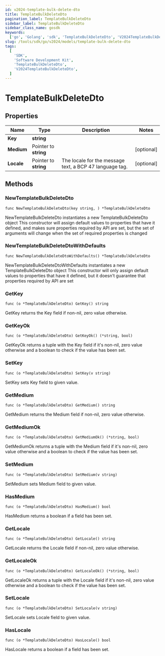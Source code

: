 ```yaml
---
id: v2024-template-bulk-delete-dto
title: TemplateBulkDeleteDto
pagination_label: TemplateBulkDeleteDto
sidebar_label: TemplateBulkDeleteDto
sidebar_class_name: gosdk
keywords:
  ['go', 'Golang', 'sdk', 'TemplateBulkDeleteDto', 'V2024TemplateBulkDeleteDto']
slug: /tools/sdk/go/v2024/models/template-bulk-delete-dto
tags:
  [
    'SDK',
    'Software Development Kit',
    'TemplateBulkDeleteDto',
    'V2024TemplateBulkDeleteDto',
  ]
---
```


# TemplateBulkDeleteDto

## Properties

| Name | Type | Description | Notes |
| --- | --- | --- | --- |
| **Key** | **string** |  |
| **Medium** | Pointer to **string** |  | [optional] |
| **Locale** | Pointer to **string** | The locale for the message text, a BCP 47 language tag. | [optional] |

## Methods

### NewTemplateBulkDeleteDto

`func NewTemplateBulkDeleteDto(key string, ) *TemplateBulkDeleteDto`

NewTemplateBulkDeleteDto instantiates a new TemplateBulkDeleteDto object This constructor will assign default values to properties that have it defined, and makes sure properties required by API are set, but the set of arguments will change when the set of required properties is changed

### NewTemplateBulkDeleteDtoWithDefaults

`func NewTemplateBulkDeleteDtoWithDefaults() *TemplateBulkDeleteDto`

NewTemplateBulkDeleteDtoWithDefaults instantiates a new TemplateBulkDeleteDto object This constructor will only assign default values to properties that have it defined, but it doesn't guarantee that properties required by API are set

### GetKey

`func (o *TemplateBulkDeleteDto) GetKey() string`

GetKey returns the Key field if non-nil, zero value otherwise.

### GetKeyOk

`func (o *TemplateBulkDeleteDto) GetKeyOk() (*string, bool)`

GetKeyOk returns a tuple with the Key field if it's non-nil, zero value otherwise and a boolean to check if the value has been set.

### SetKey

`func (o *TemplateBulkDeleteDto) SetKey(v string)`

SetKey sets Key field to given value.

### GetMedium

`func (o *TemplateBulkDeleteDto) GetMedium() string`

GetMedium returns the Medium field if non-nil, zero value otherwise.

### GetMediumOk

`func (o *TemplateBulkDeleteDto) GetMediumOk() (*string, bool)`

GetMediumOk returns a tuple with the Medium field if it's non-nil, zero value otherwise and a boolean to check if the value has been set.

### SetMedium

`func (o *TemplateBulkDeleteDto) SetMedium(v string)`

SetMedium sets Medium field to given value.

### HasMedium

`func (o *TemplateBulkDeleteDto) HasMedium() bool`

HasMedium returns a boolean if a field has been set.

### GetLocale

`func (o *TemplateBulkDeleteDto) GetLocale() string`

GetLocale returns the Locale field if non-nil, zero value otherwise.

### GetLocaleOk

`func (o *TemplateBulkDeleteDto) GetLocaleOk() (*string, bool)`

GetLocaleOk returns a tuple with the Locale field if it's non-nil, zero value otherwise and a boolean to check if the value has been set.

### SetLocale

`func (o *TemplateBulkDeleteDto) SetLocale(v string)`

SetLocale sets Locale field to given value.

### HasLocale

`func (o *TemplateBulkDeleteDto) HasLocale() bool`

HasLocale returns a boolean if a field has been set.
